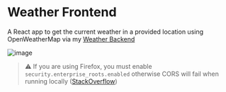 # Weather Frontend
A React app to get the current weather in a provided location using OpenWeatherMap via my [Weather Backend](https://github.com/joestandring/weather-backend)

![image](https://user-images.githubusercontent.com/31478850/194347126-2f9ed4dc-6750-426d-a0c8-d6027f7895f8.png)

> :warning: If you are using Firefox, you must enable `security.enterprise_roots.enabled` otherwise CORS will fail when running locally ([StackOverflow](https://stackoverflow.com/a/68411349))
